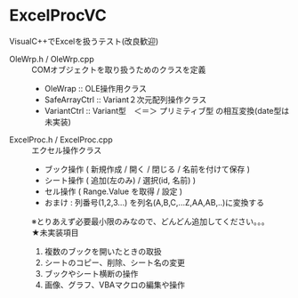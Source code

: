 # ExcelProcVC
VisualC++でExcelを扱うテスト(改良歓迎)
<dl>
<dt>OleWrp.h / OleWrp.cpp </dt>
<dd> COMオブジェクトを取り扱うためのクラスを定義
<ul>
<li>OleWrap :: OLE操作用クラス</li>
<li>SafeArrayCtrl :: Variant２次元配列操作クラス</li>
<li>VariantCtrl :: Variant型　＜＝＞ プリミティブ型 の相互変換(date型は未実装)
</ul>
</dd>
<dt>ExcelProc.h / ExcelProc.cpp </dt>
<dd> エクセル操作クラス<br>
<ul>
<li>ブック操作 ( 新規作成 / 開く / 閉じる / 名前を付けて保存 )</li>
<li>シート操作 ( 追加(左のみ) / 選択(id, 名前)  )</li>
<li>セル操作   ( Range.Value を取得 / 設定 ) </li>
<li> おまけ : 列番号(1,2,3...) を列名(A,B,C,...Z,AA,AB,..)に変換する
</ul>
※とりあえず必要最小限のみなので、どんどん追加してください。。。<br>
 ★未実装項目
<ol>
<li>複数のブックを開いたときの取扱</li>
<li>シートのコピー、削除、シート名の変更</li>
<li>ブックやシート横断の操作</li>
<li>画像、グラフ、VBAマクロの編集や操作</li>
</ol>
</dd>
